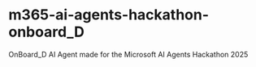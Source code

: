 # m365-ai-agents-hackathon-onboard_D
OnBoard_D AI Agent made for the Microsoft AI Agents Hackathon 2025
